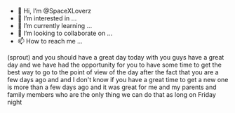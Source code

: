 - 👋 Hi, I’m @SpaceXLoverz
- 👀 I’m interested in ...
- 🌱 I’m currently learning ...
- 💞️ I’m looking to collaborate on ...
- 📫 How to reach me ...

<!---
SpaceXLoverz/SpaceXLoverz is a ✨ special ✨ repository because its `README.md` (this file) appears on your GitHub profile.
You can click the Preview link to take a look at your changes.
--->
(sprout) and you should have a great day today with you guys have a great day and we have had the opportunity for you to have some time to get the best way to go to the point of view of the day after the fact that you are a few days ago and
and I don't know if you have a great time to get a new one is more than a few days ago and it was great for me and my parents and family members who are the only thing we can do that as long on Friday night 
